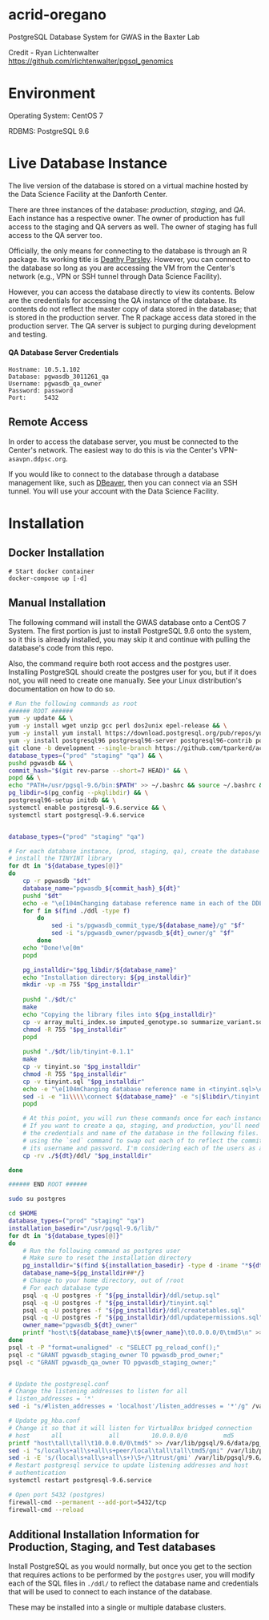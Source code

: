 # acrid-oregano
PostgreSQL Database System for GWAS in the Baxter Lab

Credit - Ryan Lichtenwalter https://github.com/rlichtenwalter/pgsql_genomics

# Environment
Operating System: CentOS 7

RDBMS: PostgreSQL 9.6

# Live Database Instance

The live version of the database is stored on a virtual machine hosted by the 
Data Science Facility at the Danforth Center.

There are three instances of the database: _production_, _staging_, and _QA_. Each instance 
has a respective owner. The owner of production has full access to the staging and QA servers as well. The owner of staging has full access to the QA server too.

Officially, the only means for connecting to the database is through an R package. Its working title is [Deathy Parsley](https://github.com/tparkerd/deathly-parsley). However, you can connect to the database so long as you are accessing the VM from the Center's
network (e.g., VPN or SSH tunnel through Data Science Facility).

However, you can access the database directly to view its contents. Below are the credentials for accessing the QA instance of the database. Its contents do not reflect the master copy of data stored in the database; that is stored in the production server. The R package access data stored in the production server. The QA server is subject to purging during development and testing.

#### QA Database Server Credentials
```
Hostname: 10.5.1.102
Database: pgwasdb_3011261_qa
Username: pgwasdb_qa_owner
Password: password
Port:     5432
```

## Remote Access

In order to access the database server, you must be connected to the Center's network. The easiest way to do this is via the Center's VPN–`asavpn.ddpsc.org`.

If you would like to connect to the database through a database management like, such as [DBeaver](https://dbeaver.io/), then you can connect via an SSH tunnel. You will use your account with the Data Science Facility.

# Installation

## Docker Installation

    # Start docker container
    docker-compose up [-d]

## Manual Installation

The following command will install the GWAS database onto a CentOS 7 System.
The first portion is just to install PostgreSQL 9.6 onto the system, so it this 
is already installed, you may skip it and continue with pulling the database's
code from this repo.

Also, the command require both root access and the postgres user. Installing
PostgreSQL should create the postgres user for you, but if it does not, you will
need to create one manually. See your Linux distribution's documentation on how
to do so.

```bash
# Run the following commands as root
###### ROOT ######
yum -y update && \
yum -y install wget unzip gcc perl dos2unix epel-release && \
yum -y install yum install https://download.postgresql.org/pub/repos/yum/reporpms/EL-7-x86_64/pgdg-redhat-repo-latest.noarch.rpm && \
yum -y install postgresql96 postgresql96-server postgresql96-contrib postgresql96-libs postgresql96-devel && \
git clone -b development --single-branch https://github.com/tparkerd/acrid-oregano.git pgwasdb && \
database_types=("prod" "staging" "qa") && \
pushd pgwasdb && \
commit_hash="$(git rev-parse --short=7 HEAD)" && \
popd && \
echo "PATH=/usr/pgsql-9.6/bin:$PATH" >> ~/.bashrc && source ~/.bashrc && \
pg_libdir=$(pg_config --pkglibdir) && \
postgresql96-setup initdb && \
systemctl enable postgresql-9.6.service && \
systemctl start postgresql-9.6.service


database_types=("prod" "staging" "qa")

# For each database instance, (prod, staging, qa), create the database and 
# install the TINYINT library
for dt in "${database_types[@]}"
do
    cp -r pgwasdb "$dt"
    database_name="pgwasdb_${commit_hash}_${dt}"
    pushd "$dt"
    echo -e "\e[104mChanging database reference name in each of the DDL files...\e[0m"
    for f in $(find ./ddl -type f)
        do
            sed -i "s/pgwasdb_commit_type/${database_name}/g" "$f"
            sed -i "s/pgwasdb_owner/pgwasdb_${dt}_owner/g" "$f"
        done
    echo "Done!\e[0m"
    popd 

    pg_installdir="$pg_libdir/${database_name}"
    echo "Installation directory: ${pg_installdir}"
    mkdir -vp -m 755 "$pg_installdir"
 
    pushd "./$dt/c"
    make
    echo "Copying the library files into ${pg_installdir}"
    cp -v array_multi_index.so imputed_genotype.so summarize_variant.so "$pg_installdir"
    chmod -R 755 "$pg_installdir" 
    popd
 
    pushd "./$dt/lib/tinyint-0.1.1"
    make
    cp -v tinyint.so "$pg_installdir"
    chmod -R 755 "$pg_installdir"
    cp -v tinyint.sql "$pg_installdir"
    echo -e "\e[104mChanging database reference name in <tinyint.sql>\e[0m"
    sed -i -e "1i\\\\\connect ${database_name}" -e "s|$libdir\/tinyint|$libdir/$database_name/tinyint|g" "${pg_installdir}/tinyint.sql"
    popd

    # At this point, you will run these commands once for each instance of the database
    # If you want to create a qa, staging, and production, you'll need to modify
    # the credentials and name of the database in the following files. I suggest
    # using the `sed` command to swap out each of to reflect the commit version and
    # its username and password. I'm considering each of the users as a role
    cp -rv ./${dt}/ddl/ "$pg_installdir"

done

###### END ROOT ######

sudo su postgres

cd $HOME
database_types=("prod" "staging" "qa")
installation_basedir="/usr/pgsql-9.6/lib/"
for dt in "${database_types[@]}"
do
    # Run the following command as postgres user
    # Make sure to reset the installation directory
    pg_installdir="$(find ${installation_basedir} -type d -iname "*${dt}" -print)"
    database_name=${pg_installdir##*/}
    # Change to your home directory, out of /root
    # For each database type
    psql -q -U postgres -f "${pg_installdir}/ddl/setup.sql"
    psql -q -U postgres -f "${pg_installdir}/tinyint.sql"
    psql -q -U postgres -f "${pg_installdir}/ddl/createtables.sql"
    psql -q -U postgres -f "${pg_installdir}/ddl/updatepermissions.sql"
    owner_name="pgwasdb_${dt}_owner"
    printf "host\t${database_name}\t${owner_name}\t0.0.0.0/0\tmd5\n" >> "$(psql -t -P "format=unaligned" -c "SHOW hba_file;")"
done
psql -t -P "format=unaligned" -c "SELECT pg_reload_conf();"
psql -c "GRANT pgwasdb_staging_owner TO pgwasdb_prod_owner;"
psql -c "GRANT pgwasdb_qa_owner TO pgwasdb_staging_owner;"


# Update the postgresql.conf
# Change the listening addresses to listen for all
# listen_addresses = '*'
sed -i "s/#listen_addresses = 'localhost'/listen_addresses = '*'/g" /var/lib/pgsql/9.6/data/postgresql.conf

# Update pg_hba.conf
# Change it so that it will listen for VirtualBox bridged connection
# host      all             all         10.0.0.0/0          md5
printf "host\tall\tall\t10.0.0.0/0\tmd5" >> /var/lib/pgsql/9.6/data/pg_hba.conf
sed -i "s/local\s+all\s+all\s+peer/local\tall\tall\tmd5/gmi" /var/lib/pgsql/9.6/data/pg_hba.conf
sed -i -E 's/(local\s+all\s+all\s+)\S+/\1trust/gmi' /var/lib/pgsql/9.6/data/pg_hba.conf
# Restart postgresql service to update listening addresses and host
# authentication
systemctl restart postgresql-9.6.service

# Open port 5432 (postgres)
firewall-cmd --permanent --add-port=5432/tcp
firewall-cmd --reload

```

## Additional Installation Information for Production, Staging, and Test databases
Install PostgreSQL as you would normally, but once you get to the section that 
requires actions to be performed by the `postgres` user, you will modify each
of the SQL files in `./ddl/` to reflect the database name and credentials that
will be used to connect to each instance of the database.

These may be installed into a single or multiple database clusters.
